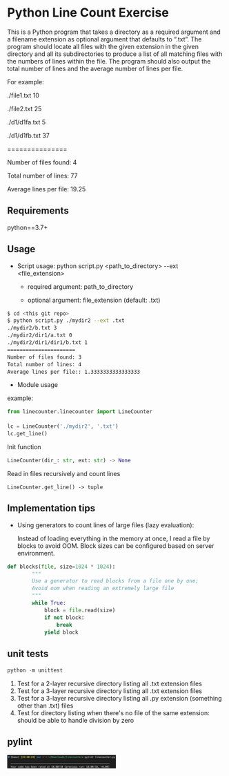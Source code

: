 # Python Line Count Exercise

This is a Python program that takes a directory as a required argument and a filename extension as optional argument that defaults to “.txt”. The program should locate all files with the given extension in the given directory and all its subdirectories to produce a list of all matching files with the numbers of lines within the file. The program should also output the total number of lines and the average number of lines per file. 

For example:

./file1.txt		10

./file2.txt		25

./d1/d1fa.txt	5

./d1/d1fb.txt	37

===============

Number of files found: 	4

Total number of lines:		77

Average lines per file:	19.25


## Requirements

python==3.7+


## Usage
+ Script usage: python script.py <path_to_directory> --ext <file_extension>

  * required argument: path_to_directory

  * optional argument: file_extension (default: .txt)

```bash
$ cd <this git repo>
$ python script.py ./mydir2 --ext .txt
./mydir2/b.txt 3
./mydir2/dir1/a.txt 0
./mydir2/dir1/dir1/b.txt 1
======================
Number of files found: 3
Total number of lines: 4
Average lines per file:: 1.3333333333333333
```

+ Module usage

example:
```python
from linecounter.linecounter import LineCounter

lc = LineCounter('./mydir2', '.txt')
lc.get_line()
```

Init function
```python
LineCounter(dir_: str, ext: str) -> None
```

Read in files recursively and count lines
```
LineCounter.get_line() -> tuple
```
 



## Implementation tips
* Using generators to count lines of large files (lazy evaluation):
   
   Instead of loading everything in the memory at once, I read a file by blocks to avoid OOM. Block sizes can be configured based on server environment.
```python
def blocks(file, size=1024 * 1024):
        """
        Use a generator to read blocks from a file one by one;
        Avoid oom when reading an extremely large file
        """
        while True:
            block = file.read(size)
            if not block:
                break
            yield block
```

## unit tests
```python
python -m unittest    
```
1. Test for a 2-layer recursive directory listing all .txt extension files
2. Test for a 3-layer recursive directory listing all .txt extension files
3. Test for a 3-layer recursive directory listing all .py extension (something other than .txt) files
4. Test for directory listing when there's no file of the same extension: should be able to handle division by zero

## pylint
<img src="https://github.com/cealia/Python-Line-Count-Exercise/blob/main/pic/pylint.png" width="50%">
